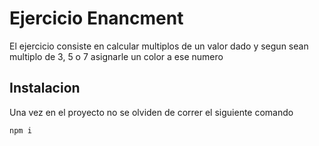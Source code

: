 # Ejercicio Enancment

El ejercicio consiste en calcular multiplos de un valor dado y segun sean multiplo de 3, 5 o 7 asignarle un color a ese numero

## Instalacion

Una vez en el proyecto no se olviden de correr el siguiente comando

```
npm i
```